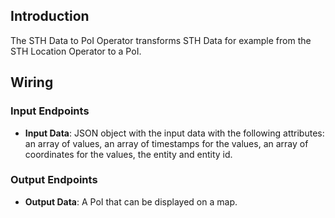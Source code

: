 ## Introduction

The STH Data to PoI Operator transforms STH Data for example from the STH Location Operator to a PoI.

## Wiring

### Input Endpoints

- **Input Data**: JSON object with the input data with the following attributes: an array of values, an array of timestamps for the values, an array of coordinates for the values, the entity and entity id. 

### Output Endpoints

- **Output Data**: A PoI that can be displayed on a map. 
